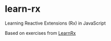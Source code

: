 # learn-rx
Learning Reactive Extensions (Rx) in JavaScript

Based on exercises from [LearnRx](http://reactivex.io/learnrx/)
